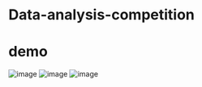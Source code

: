 # Data-analysis-competition

# demo 
![image](https://github.com/dkchung0/Data-analysis-competition/blob/39641c97decaa43bc8a930f98e9af002f69fa7df/messageImage_1641297115792.jpg)
![image](https://github.com/dkchung0/Data-analysis-competition/blob/6a978e1b0b80692b5d2fa10853da6f2b501bdf73/messageImage_1641297132823.jpg)
![image](https://github.com/dkchung0/Data-analysis-competition/blob/6a978e1b0b80692b5d2fa10853da6f2b501bdf73/messageImage_1641297156944.jpg)
